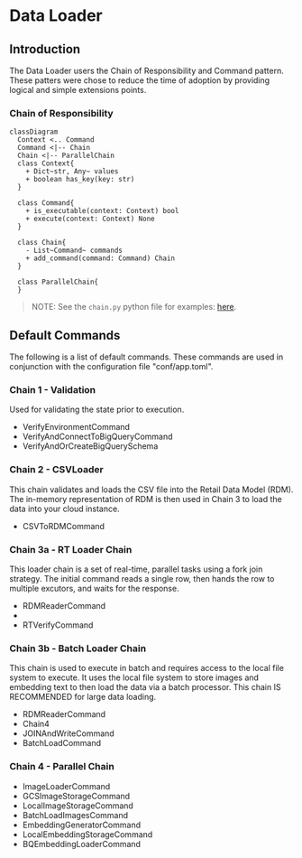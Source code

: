 # Data Loader

## Introduction

The Data Loader users the Chain of Responsibility and Command pattern.
These patters were chose to reduce the time of adoption by providing logical
and simple extensions points.

### Chain of Responsibility

```mermaid
classDiagram
  Context <.. Command
  Command <|-- Chain
  Chain <|-- ParallelChain
  class Context{
    + Dict~str, Any~ values
    + boolean has_key(key: str)
  }
  
  class Command{
    + is_executable(context: Context) bool
    + execute(context: Context) None
  }
  
  class Chain{
    - List~Command~ commands
    + add_command(command: Command) Chain
  }
  
  class ParallelChain{
  }
```
> NOTE: See the `chain.py` python file for examples: [here](chain.py).

## Default Commands

The following is a list of default commands. These commands are used in 
conjunction with the configuration file "conf/app.toml".

### Chain 1 - Validation

Used for validating the state prior to execution.

* VerifyEnvironmentCommand
* VerifyAndConnectToBigQueryCommand
* VerifyAndOrCreateBigQuerySchema

### Chain 2 - CSVLoader

This chain validates and loads the CSV file into the Retail Data Model (RDM).
The in-memory representation of RDM is then used in Chain 3 to load the data
into your cloud instance.

* CSVToRDMCommand

### Chain 3a - RT Loader Chain

This loader chain is a set of real-time, parallel tasks using a fork join strategy.
The initial command reads a single row, then hands the row to multiple excutors,
and waits for the response.

* RDMReaderCommand
* 
* RTVerifyCommand

### Chain 3b - Batch Loader Chain

This chain is used to execute in batch and requires access to the local
file system to execute. It uses the local file system to store images and
embedding text to then load the data via a batch processor. This chain IS
RECOMMENDED for large data loading.

* RDMReaderCommand
* Chain4
* JOINAndWriteCommand
* BatchLoadCommand

### Chain 4 - Parallel Chain

* ImageLoaderCommand
* GCSImageStorageCommand
* LocalImageStorageCommand
* BatchLoadImagesCommand
* EmbeddingGeneratorCommand
* LocalEmbeddingStorageCommand
* BQEmbeddingLoaderCommand

